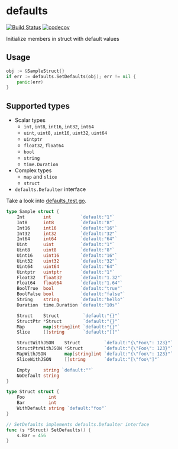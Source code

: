 defaults
========

[![Build Status](https://travis-ci.org/creasty/defaults.svg?branch=master)](https://travis-ci.org/creasty/defaults)
[![codecov](https://codecov.io/gh/creasty/defaults/branch/master/graph/badge.svg)](https://codecov.io/gh/creasty/defaults)

Initialize members in struct with default values


Usage
-----

```go
obj := &SampleStruct{}
if err := defaults.SetDefaults(obj); err != nil {
	panic(err)
}
```


Supported types
---------------

- Scalar types
  - `int`, `int8`, `int16`, `int32`, `int64`
  - `uint`, `uint8`, `uint16`, `uint32`, `uint64`
  - `uintptr`
  - `float32`, `float64`
  - `bool`
  - `string`
  - `time.Duration`
- Complex types
  - `map` and `slice`
  - `struct`
- `defaults.Defaulter` interface


Take a look into [defaults_test.go](./defaults_test.go).

```go
type Sample struct {
	Int       int           `default:"1"`
	Int8      int8          `default:"8"`
	Int16     int16         `default:"16"`
	Int32     int32         `default:"32"`
	Int64     int64         `default:"64"`
	Uint      uint          `default:"1"`
	Uint8     uint8         `default:"8"`
	Uint16    uint16        `default:"16"`
	Uint32    uint32        `default:"32"`
	Uint64    uint64        `default:"64"`
	Uintptr   uintptr       `default:"1"`
	Float32   float32       `default:"1.32"`
	Float64   float64       `default:"1.64"`
	BoolTrue  bool          `default:"true"`
	BoolFalse bool          `default:"false"`
	String    string        `default:"hello"`
	Duration  time.Duration `default:"10s"`

	Struct    Struct         `default:"{}"`
	StructPtr *Struct        `default:"{}"`
	Map       map[string]int `default:"{}"`
	Slice     []string       `default:"[]"`

	StructWithJSON    Struct         `default:"{\"Foo\": 123}"`
	StructPtrWithJSON *Struct        `default:"{\"Foo\": 123}"`
	MapWithJSON       map[string]int `default:"{\"foo\": 123}"`
	SliceWithJSON     []string       `default:"[\"foo\"]"`

	Empty     string `default:""`
	NoDefault string
}

type Struct struct {
	Foo         int
	Bar         int
	WithDefault string `default:"foo"`
}

// SetDefaults implements defaults.Defaulter interface
func (s *Struct) SetDefaults() {
	s.Bar = 456
}
```
